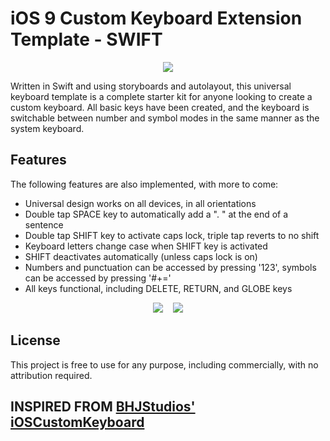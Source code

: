 # iOS 9 Custom Keyboard Extension Template - SWIFT

<p align="center">
<img src="http://i36.photobucket.com/albums/e50/chilldog77/4363eecf-32f0-4c8a-ae73-5ffa0689ddf1_zps230ffed6.png">

</p>

Written in Swift and using storyboards and autolayout, this universal keyboard template is a complete starter kit for anyone looking to create a custom keyboard. All basic keys have been created, and the keyboard is switchable between number and symbol modes in the same manner as the system keyboard.

## Features

The following features are also implemented, with more to come:

* Universal design works on all devices, in all orientations
* Double tap SPACE key to automatically add a ". " at the end of a sentence
* Double tap SHIFT key to activate caps lock, triple tap reverts to no shift
* Keyboard letters change case when SHIFT key is activated
* SHIFT deactivates automatically (unless caps lock is on)
* Numbers and punctuation can be accessed by pressing '123', symbols can be accessed by pressing '#+='
* All keys functional, including DELETE, RETURN, and GLOBE keys

<p align="center">
<img src="http://i36.photobucket.com/albums/e50/chilldog77/d5ea89a2-fa6d-4dc6-b170-ee75bb75d463_zpsd37784d8.png">&nbsp;&nbsp;&nbsp;&nbsp;<img src="http://i36.photobucket.com/albums/e50/chilldog77/4e4a30db-a421-46c1-9dca-39663329c74b_zps22195c8a.png"></p>

## License

This project is free to use for any purpose, including commercially, with no attribution required.

## INSPIRED FROM [BHJStudios'](https://github.com/bjhstudios) [iOSCustomKeyboard](https://github.com/bjhstudios/iOSCustomKeyboard)
